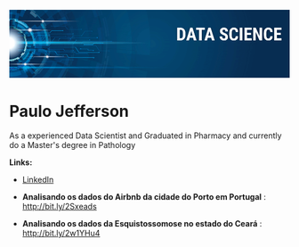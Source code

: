 <p align="center">
  <img src="banner.png" >
</p>

# Paulo Jefferson

As a experienced Data Scientist and Graduated in Pharmacy and currently do a Master's degree in Pathology

**Links:**
* [LinkedIn](https://www.linkedin.com/in/paulo-jefferson-2bba01119/)


* **Analisando os dados do Airbnb da cidade do Porto em Portugal** : http://bit.ly/2Sxeads
* **Analisando os dados da Esquistossomose no estado do Ceará** : http://bit.ly/2w1YHu4

